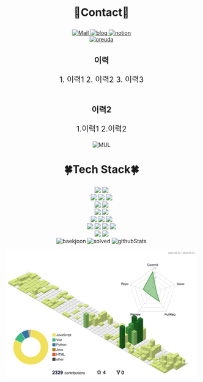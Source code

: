 <div  style = "display: flex;  align-items: center; flex-direction: column;  justify-content: center;" align = "center";>
<!-- font-size 를 조절하면 원하는 크기로 글자를 조절할 수 있습니다.-->
  <!-- Designed and developed in-house at Oreuda (https://oreuda.kr) -->
  <!-- 불편 사항 및 문의는 tykimdream@gmail.com으로 보내주세요 -->
  <div key="1">
    <h3 style ="font-size : 2em; font-weight:700;">💙Contact💙</h3>
    <div className=Preview_contactBadgeDiv__3demU>
      <a href=mailto:gofiction95@gmail.com@gmail.com target="_blank">
            <img
              src="https://img.shields.io/badge/Mail-6667AB?style=flat&logo=Gmail&logoColor=white"
              alt="Mail"
            />
          </a>
      <a href=https://velog.io/@min95913 target="_blank">
            <img src=https://img.shields.io/badge/TechBlog-7FD2F5?style=flat&logo=Hoppscotch&logoColor=white&link=https://velog.io/@min95913/ alt="blog" />
          </a>
      <a href=https://www.notion.so/23d48e34b85a404c86251d47c602dbbf target="_blank">
            <img src=https://img.shields.io/badge/Notion-000000?style=flat&logo=Notion&logoColor=white&link=https://www.notion.so/23d48e34b85a404c86251d47c602dbbf/ alt="notion" />
          </a>
    </div>
  </div>
  
  <div key="2">
    <a href = "https://oreuda.kr/">
      <img
        src=https://oreuda.kr/api/v1/plant/card?nickname=GotPrgmer
        alt="oreuda"
      />
    </a>
  </div>
  
  <div key="3" >
    <div key=0 >
          <h3 style ="font-size : 1.5em; font-weight:700;">
          이력
          </h3>
          <p style ="font-size : 20px;">1. 이력1
2. 이력2
3. 이력3</p>
    </div>
  </div>
  
  <div key="4" >
    <div key=1 >
          <h3 style ="font-size : 1.5em; font-weight:700;">
          이력2
          </h3>
          <p style ="font-size : 20px;">1.이력1
2.이력2</p>
    </div>
  </div>
  <div key="5">
    <img src=https://github-readme-stats.vercel.app/api/top-langs/?username=GotPrgmer&theme=gruvbox width="280" height=270 alt="MUL" />
  </div>
  <div key="6">
  <h3 style ="font-size : 2em; font-weight:700;">🍀Tech Stack🍀</h3>
    <div align=center> 
  <img src="https://img.shields.io/badge/java-007396?style=for-the-badge&logo=java&logoColor=white"> 
  <img src="https://img.shields.io/badge/python-3776AB?style=for-the-badge&logo=python&logoColor=white"> 
  <br>
  
  <img src="https://img.shields.io/badge/html5-E34F26?style=for-the-badge&logo=html5&logoColor=white"> 
  <img src="https://img.shields.io/badge/css-1572B6?style=for-the-badge&logo=css3&logoColor=white"> 
  <img src="https://img.shields.io/badge/javascript-F7DF1E?style=for-the-badge&logo=javascript&logoColor=black"> 
  <br>
  
  <img src="https://img.shields.io/badge/mysql-4479A1?style=for-the-badge&logo=mysql&logoColor=white"> 
  <img src="https://img.shields.io/badge/firebase-FFCA28?style=for-the-badge&logo=firebase&logoColor=white">
  <br>
  
  <img src="https://img.shields.io/badge/react-61DAFB?style=for-the-badge&logo=react&logoColor=black"> 
  <img src="https://img.shields.io/badge/vue.js-4FC08D?style=for-the-badge&logo=vue.js&logoColor=white"> 
  <br>
  
  <img src="https://img.shields.io/badge/spring-6DB33F?style=for-the-badge&logo=spring&logoColor=white"> 
  <img src="https://img.shields.io/badge/django-092E20?style=for-the-badge&logo=django&logoColor=white">  
  <img src="https://img.shields.io/badge/bootstrap-7952B3?style=for-the-badge&logo=bootstrap&logoColor=white">
  <br>

  <img src="https://img.shields.io/badge/linux-FCC624?style=for-the-badge&logo=linux&logoColor=black"> 
  <img src="https://img.shields.io/badge/amazonaws-232F3E?style=for-the-badge&logo=amazonaws&logoColor=white"> 
 <img src="https://img.shields.io/badge/redis-DC382D?style=for-the-badge&logo=redis&logoColor=white"> 
      <img src="https://img.shields.io/badge/s3-569A31?style=for-the-badge&logo=s3&logoColor=white"> 
  <br>
  
  <img src="https://img.shields.io/badge/github-181717?style=for-the-badge&logo=github&logoColor=white">
  <img src="https://img.shields.io/badge/git-F05032?style=for-the-badge&logo=git&logoColor=white">
  <br>
</div>
  </div>
  
  <div key="7">
    <img src=http://mazassumnida.wtf/api/v2/generate_badge?boj=min95913 width="280" height="140" alt="baekjoon" />
    <img src=http://mazandi.herokuapp.com/api?handle=min95913&theme=warm width="285" height="140" alt="solved" />
    <img src=https://github-readme-stats.vercel.app/api?username=GotPrgmer&show_icons=true&theme=radical width="350" height="150" alt="githubStats" />
  </div>
  
  ![jandi_log](./profile-3d-contrib/profile-green-animate.svg)
  
  
  
  
  
  
  
</div>
